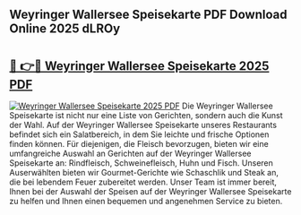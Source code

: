 ## Weyringer Wallersee Speisekarte PDF Download Online 2025 dLROy

# <h2><a href="http://gcaze9i.nevu.top/?p=Weyringer+Wallersee+Speisekarte">🔗 👉🔴 Weyringer Wallersee Speisekarte 2025 PDF</a></h2>

[![Weyringer Wallersee Speisekarte 2025 PDF](https://i.imgur.com/dBaPXMq.png)](http://gcaze9i.nevu.top/?p=Weyringer+Wallersee+Speisekarte)
Die Weyringer Wallersee Speisekarte ist nicht nur eine Liste von Gerichten, sondern auch die Kunst der Wahl. Auf der Weyringer Wallersee Speisekarte unseres Restaurants befindet sich ein Salatbereich, in dem Sie leichte und frische Optionen finden können. Für diejenigen, die Fleisch bevorzugen, bieten wir eine umfangreiche Auswahl an Gerichten auf der Weyringer Wallersee Speisekarte an: Rindfleisch, Schweinefleisch, Huhn und Fisch. Unseren Auserwählten bieten wir Gourmet-Gerichte wie Schaschlik und Steak an, die bei lebendem Feuer zubereitet werden. Unser Team ist immer bereit, Ihnen bei der Auswahl der Speisen auf der Weyringer Wallersee Speisekarte zu helfen und Ihnen einen bequemen und angenehmen Service zu bieten.
